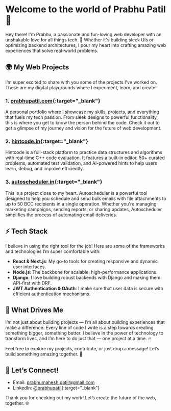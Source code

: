 # Welcome to the world of Prabhu Patil 🌟

Hey there! I'm Prabhu, a passionate and fun-loving web developer with an unshakable love for all things tech. 🚀 Whether it's building sleek UIs or optimizing backend architectures, I pour my heart into crafting amazing web experiences that solve real-world problems.

## 🌍 My Web Projects

I’m super excited to share with you some of the projects I've worked on. These are my digital playgrounds where I experiment, learn, and create!

### 1. [**prabhupatil.com**](https://prabhupatil.com){:target="_blank"}
A personal portfolio where I showcase my skills, projects, and everything that fuels my tech passion. From sleek designs to powerful functionality, this is where you get to know the person behind the code. Check it out to get a glimpse of my journey and vision for the future of web development.

### 2. [**hintcode.in**](https://hintcode.in){:target="_blank"}
Hintcode is a full-stack platform to practice data structures and algorithms with real-time C++ code evaluation. It features a built-in editor, 50+ curated problems, automated test validation, and AI-powered hints to help users learn, debug, and improve efficiently.

### 3. [**autoscheduler.in**](https://autoscheduler.in){:target="_blank"}
This is a project close to my heart. Autoscheduler is a powerful tool designed to help you schedule and send bulk emails with file attachments to up to 50 BCC recipients in a single operation. Whether you're managing marketing campaigns, sending reports, or sharing updates, Autoscheduler simplifies the process of automating email deliveries.

## ⚡ Tech Stack

I believe in using the right tool for the job! Here are some of the frameworks and technologies I’m super comfortable with:

- **React & Next.js**: My go-to tools for creating responsive and dynamic user interfaces.
- **Node.js**: The backbone for scalable, high-performance applications.
- **Django**: I love building robust backends with Django and making them API-first with DRF.
- **JWT Authentication & OAuth**: I make sure that user data is secure with efficient authentication mechanisms.

## 🎯 What Drives Me

I’m not just about building projects — I’m all about building experiences that make a difference. Every line of code I write is a step towards creating something bigger, something better. I believe in the power of technology to transform lives, and I’m here to do just that — one project at a time. 🔥

Feel free to explore my projects, contribute, or just drop a message! Let’s build something amazing together. 🚀

## 🔧 Let’s Connect!

- Email: [prabhumahesh.patil@gmail.com](mailto:prabhumahesh.patil@gmail.com)
- LinkedIn: [@prabhupatil](https://www.linkedin.com/in/prabhupatil1/){:target="_blank"}

Thank you for checking out my work! Let’s create the future of the web, together. 🌐
